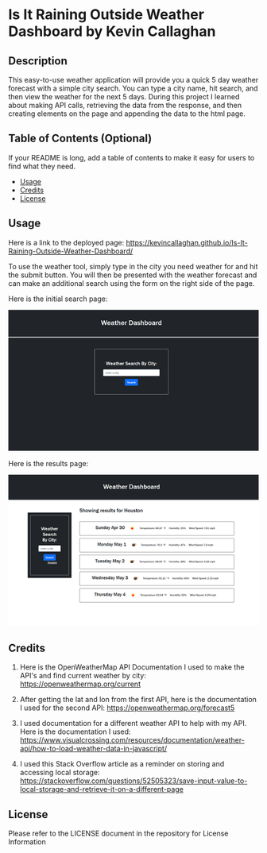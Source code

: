 # Is It Raining Outside Weather Dashboard by Kevin Callaghan

## Description

This easy-to-use weather application will provide you a quick 5 day weather forecast with a simple city search.  You can type a city name, hit search, and then view the weather for the next 5 days.  During this project I learned about making API calls, retrieving the data from the response, and then creating elements on the page and appending the data to the html page.


## Table of Contents (Optional)

If your README is long, add a table of contents to make it easy for users to find what they need.

- [Usage](#usage)
- [Credits](#credits)
- [License](#license)


## Usage

Here is a link to the deployed page: https://kevincallaghan.github.io/Is-It-Raining-Outside-Weather-Dashboard/ 

To use the weather tool, simply type in the city you need weather for and hit the submit button.  You will then be presented with the weather forecast and can make an additional search using the form on the right side of the page.

Here is the initial search page:  

![Initial Page](images/screenshot1.png)

Here is the results page:  

![Results Page](images/screenshot2.png)
    

## Credits

1. Here is the OpenWeatherMap API Documentation I used to make the API's and find current weather by city: https://openweathermap.org/current

2. After getting the lat and lon from the first API, here is the documentation I used for the second API: https://openweathermap.org/forecast5 

3. I used documentation for a different weather API to help with my API.  Here is the documentation I used: https://www.visualcrossing.com/resources/documentation/weather-api/how-to-load-weather-data-in-javascript/ 

4. I used this Stack Overflow article as a reminder on storing and accessing local storage: https://stackoverflow.com/questions/52505323/save-input-value-to-local-storage-and-retrieve-it-on-a-different-page 


## License

Please refer to the LICENSE document in the repository for License Information